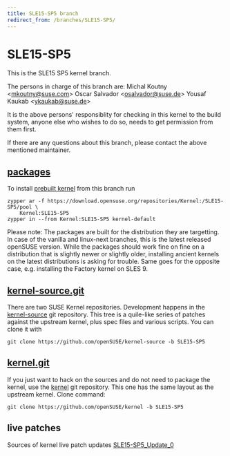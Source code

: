 ```yaml
---
title: SLE15-SP5 branch
redirect_from: /branches/SLE15-SP5/
---
```

# SLE15-SP5
This is the SLE15 SP5 kernel branch.

The persons in charge of this branch are:
Michal Koutny <[mkoutny@suse.com](mailto:mkoutny@suse.com?subject=SLE15-SP5%20branch)>
Oscar Salvador <[osalvador@suse.de](mailto:osalvador@suse.de?subject=SLE15-SP5%20branch)>
Yousaf Kaukab <[ykaukab@suse.de](mailto:ykaukab@suse.de?subject=SLE15-SP5%20branch)>

It is the above persons' responsiblity for checking in this kernel to
the build system, anyone else who wishes to do so, needs to get
permission from them first.

If there are any questions about this branch, please contact the above
mentioned maintainer.


## [packages](https://download.opensuse.org/repositories/Kernel:/SLE15-SP5)
To install
[prebuilt kernel](https://download.opensuse.org/repositories/Kernel:/SLE15-SP5)
from this branch run

```
zypper ar -f https://download.opensuse.org/repositories/Kernel:/SLE15-SP5/pool \
    Kernel:SLE15-SP5
zypper in --from Kernel:SLE15-SP5 kernel-default
```

Please note: The packages are built for the distribution they are
targetting. In case of the vanilla and linux-next branches, this is the
latest released openSUSE version. While the packages should work fine on
fine on a distribution that is slightly newer or slightly older,
installing ancient kernels on the latest distributions is asking for
trouble. Same goes for the opposite case, e.g. installing the Factory
kernel on SLES 9.

## [kernel-source.git](https://github.com/openSUSE/kernel-source/tree/SLE15-SP5)
There are two SUSE Kernel repositories. Development happens in the
[kernel-source](https://github.com/openSUSE/kernel-source/tree/SLE15-SP5)
git repository. This tree is a quile-like series of patches against the
upstream kernel, plus spec files and various scripts. You can clone it
with

```
git clone https://github.com/openSUSE/kernel-source -b SLE15-SP5
```

## [kernel.git](https://github.com/openSUSE/kernel/tree/SLE15-SP5)
If you just want to hack on the sources and do not need to package the
kernel, use the [kernel](https://github.com/openSUSE/kernel/tree/SLE15-SP5)
git repository. This one has the same layout as the upstream kernel. Clone
command:

```
git clone https://github.com/openSUSE/kernel -b SLE15-SP5
```

## live patches
Sources of kernel live patch updates [SLE15-SP5_Update_0](https://github.com/SUSE/kernel-livepatch/tree/SLE15-SP5_Update_0)
